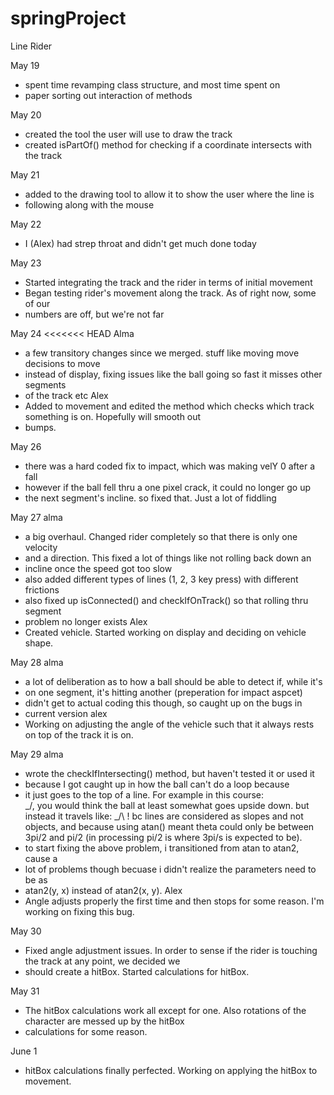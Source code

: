 # springProject
Line Rider

May 19
+ spent time revamping class structure, and most time spent on
+ paper sorting out interaction of methods

May 20
+ created the tool the user will use to draw the track
+ created isPartOf() method for checking if a coordinate intersects with the track

May 21
+ added to the drawing tool to allow it to show the user where the line is
+ following along with the mouse

May 22
+ I (Alex) had strep throat and didn't get much done today

May 23
+ Started integrating the track and the rider in terms of initial movement
+ Began testing rider's movement along the track. As of right now, some of our
+ numbers are off, but we're not far

May 24
<<<<<<< HEAD
Alma
+ a few transitory changes since we merged. stuff like moving move decisions to move
+ instead of display, fixing issues like the ball going so fast it misses other segments
+ of the track etc
Alex
+ Added to movement and edited the method which checks which track something is on. Hopefully will smooth out
+ bumps.

May 26

+ there was a hard coded fix to impact, which was making velY 0 after a fall
+ however if the ball fell thru a one pixel crack, it could no longer go up
+ the next segment's incline. so fixed that. Just a lot of fiddling


May 27
alma
+ a big overhaul. Changed rider completely so that there is only one velocity
+ and a direction. This fixed a lot of things like not rolling back down an
+ incline once the speed got too slow
+ also added different types of lines (1, 2, 3 key press) with different frictions
+ also fixed up isConnected() and checkIfOnTrack() so that rolling thru segment
+ problem no longer exists
Alex
+ Created vehicle. Started working on display and deciding on vehicle shape.

May 28
alma
+ a lot of deliberation as to how a ball should be able to detect if, while it's
+ on one segment, it's hitting another (preperation for impact aspcet)
+ didn't get to actual coding this though, so caught up on the bugs in
+ current version
alex
+ Working on adjusting the angle of the vehicle such that it always rests on top of the track it is on.

May 29
alma
+ wrote the checkIfIntersecting() method, but haven't tested it or used it
+ because I got caught up in how the ball can't do a loop because
+ it just goes to the top of a line. For example in this course:
   \
 \_/, you would think the ball at least somewhat goes upside down. but instead
 it travels like: \_/\ ! bc lines are considered as slopes and not objects, and because
 using atan() meant theta could only be between 3pi/2 and pi/2 (in processing pi/2 is where 3pi/s is expected to be).
+ to start fixing the above problem, i transitioned from atan to atan2, cause a
+ lot of problems though becuase i didn't realize the parameters need to be as
+ atan2(y, x) instead of atan2(x, y).
Alex
+ Angle adjusts properly the first time and then stops for some reason. I'm working on fixing this bug.

May 30
+ Fixed angle adjustment issues. In order to sense if the rider is touching the track at any point, we decided we
+ should create a hitBox. Started calculations for hitBox.

May 31
+ The hitBox calculations work all except for one. Also rotations of the character are messed up by the hitBox
+ calculations for some reason.

June 1
+ hitBox calculations finally perfected. Working on applying the hitBox to movement.

